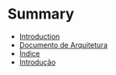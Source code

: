 # Summary

* [Introduction](README.md)
* [Documento de Arquitetura](documento-de-arquitetura.md)
* [Índice](indice.md)
* [Introdução](introducao.md)

